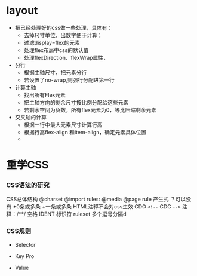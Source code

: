 
# layout
+ 把已经处理好的css做一些处理，具体有：
  + 去掉尺寸单位，出数字便于计算；
  + 过滤display=flex的元素
  + 处理flex布局中css的默认值
  + 处理flexDirection、flexWrap属性，
+ 分行
  + 根据主轴尺寸，把元素分行
  + 若设置了no-wrap,则强行分配进第一行
+ 计算主轴
  + 找出所有Flex元素
  + 把主轴方向的剩余尺寸按比例分配给这些元素
  + 若剩余空间为负数，所有flex元素为0，等比压缩剩余元素
+ 交叉轴的计算
  + 根据一行中最大元素尺寸计算行高
  + 根据行高flex-align 和item-align，确定元素具体位置
  + 
# 重学CSS
### CSS语法的研究
CSS总体结构
@charset
@import 
rules:
    @media
    @page
    rule
产生式
？可以没有
*0条或多条
+一条或多条
 HTML注释不会对css生效 
CDO ```<!--```
CDC ```-->```
注释：/**/
空格
IDENT 标识符
ruleset
多个逗号分隔d
### CSS规则
+ Selector
  
+ Key
  Pro
+ Value